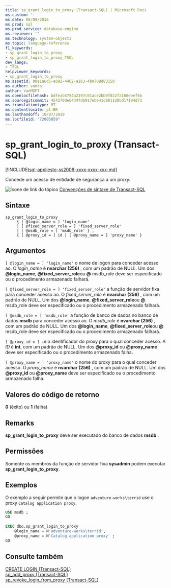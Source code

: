```yaml
---
title: sp_grant_login_to_proxy (Transact-SQL) | Microsoft Docs
ms.custom: ''
ms.date: 08/09/2016
ms.prod: sql
ms.prod_service: database-engine
ms.reviewer: ''
ms.technology: system-objects
ms.topic: language-reference
f1_keywords:
- sp_grant_login_to_proxy
- sp_grant_login_to_proxy_TSQL
dev_langs:
- TSQL
helpviewer_keywords:
- sp_grant_login_to_proxy
ms.assetid: 90e1a6d5-a692-4462-a163-4b0709d83150
ms.author: vanto
author: VanMSFT
ms.openlocfilehash: bdfeab5754a2397c01ace2bb9f822fa168eeef6b
ms.sourcegitcommit: 454270de64347db917ebe41c081128bd17194d73
ms.translationtype: MT
ms.contentlocale: pt-BR
ms.lasthandoff: 10/07/2019
ms.locfileid: "72005859"
---
```

# <a name="sp_grant_login_to_proxy-transact-sql"></a>sp_grant_login_to_proxy (Transact-SQL)

[!INCLUDE[tsql-appliesto-ss2008-xxxx-xxxx-xxx-md](../../includes/tsql-appliesto-ss2008-xxxx-xxxx-xxx-md.md)]

  Concede um acesso de entidade de segurança a um proxy.  

  
 ![Ícone de link do tópico](../../database-engine/configure-windows/media/topic-link.gif "Ícone de link do tópico") [Convenções de sintaxe de Transact-SQL](../../t-sql/language-elements/transact-sql-syntax-conventions-transact-sql.md)  
  
## <a name="syntax"></a>Sintaxe  
  
```  
sp_grant_login_to_proxy   
     { [ @login_name = ] 'login_name'   
     | [ @fixed_server_role = ] 'fixed_server_role'   
     | [ @msdb_role = ] 'msdb_role' } ,   
     { [ @proxy_id = ] id | [ @proxy_name = ] 'proxy_name' }  
```  
  
## <a name="arguments"></a>Argumentos  
`[ @login_name = ] 'login_name'` o nome de logon para conceder acesso ao. O *login_name* é **nvarchar (256)** , com um padrão de NULL. Um dos **\@login_name**, **\@fixed_server_role**ou **\@** msdb_role deve ser especificado ou o procedimento armazenado falhará.  
  
`[ @fixed_server_role = ] 'fixed_server_role'` a função de servidor fixa para conceder acesso ao. O *fixed_server_role* é **nvarchar (256)** , com um padrão de NULL. Um dos **\@login_name**, **\@fixed_server_role**ou **\@** msdb_role deve ser especificado ou o procedimento armazenado falhará.  
  
`[ @msdb_role = ] 'msdb_role'` a função de banco de dados no banco de dados **msdb** para conceder acesso ao. O *msdb_role* é **nvarchar (256)** , com um padrão de NULL. Um dos **\@login_name**, **\@fixed_server_role**ou **\@** msdb_role deve ser especificado ou o procedimento armazenado falhará.  
  
`[ @proxy_id = ] id` o identificador do proxy para o qual conceder acesso. A *ID* é **int**, com um padrão de NULL. Um dos **\@proxy_id** ou **\@proxy_name** deve ser especificado ou o procedimento armazenado falha.  
  
`[ @proxy_name = ] 'proxy_name'` o nome do proxy para o qual conceder acesso. O *proxy_name* é **nvarchar (256)** , com um padrão de NULL. Um dos **\@proxy_id** ou **\@proxy_name** deve ser especificado ou o procedimento armazenado falha.  
  
## <a name="return-code-values"></a>Valores do código de retorno  
 **0** (êxito) ou **1** (falha)  
  
## <a name="remarks"></a>Remarks  
 **sp_grant_login_to_proxy** deve ser executado do banco de dados **msdb** .  
  
## <a name="permissions"></a>Permissões  
 Somente os membros da função de servidor fixa **sysadmin** podem executar **sp_grant_login_to_proxy**.  
  
## <a name="examples"></a>Exemplos  
 O exemplo a seguir permite que o logon `adventure-works\terrid` use o proxy `Catalog application proxy`.  
  
```sql
USE msdb ;  
GO  
  
EXEC dbo.sp_grant_login_to_proxy  
    @login_name = N'adventure-works\terrid',  
    @proxy_name = N'Catalog application proxy' ;  
GO  
```  
  
## <a name="see-also"></a>Consulte também  
 [CREATE LOGIN &#40;Transact-SQL&#41;](../../t-sql/statements/create-login-transact-sql.md)   
 [sp_add_proxy &#40;Transact-SQL&#41;](../../relational-databases/system-stored-procedures/sp-add-proxy-transact-sql.md)   
 [sp_revoke_login_from_proxy &#40;Transact-SQL&#41;](../../relational-databases/system-stored-procedures/sp-revoke-login-from-proxy-transact-sql.md)  
  
  
